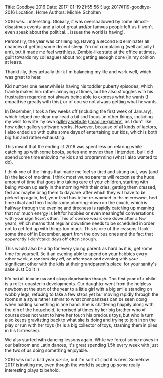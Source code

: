Title: Goodbye 2016
Date: 2017-01-19 21:55:56
Slug: 20170119-goodbye-2016
Location: Home
Authors: Michiel Scholten

2016 was... interesting. Globally, it was overshadowed by some almost-disastrous events, and a lot of great and/or famous people left us (I won't even speak about the political... issues the world is having).

Personally, the year was challenging. Having a second kid eliminates all chances of getting some decent sleep. I'm not complaining (well actually I am), but it made me feel worthless. Zombie-like state at the office at times, guilt towards my colleagues about not getting enough done (in my opinion at least).

Thankfully, they actually think I'm balancing my life and work well, which was great to hear.

Kid number one meanwhile is having his toddler puberty episodes, which frankly makes him rather annoying at times, but he also struggles with his frustration regarding not always being able to express what he wants (I empathise greatly with this), or of course not always getting what he wants.

In December, I took a few weeks off (including the first week of January), which helped me clear my head a bit and focus on other things, including my wish to write my own [gallery website](https://shuttereye.org) ([imagine-gallery](https://github.com/aquatix/imagine-gallery)), as I don't like how other gallery software works. However, because of all kinds of factors, I also ended up with quite some days of entertaining our kids, which is both big fun and rather exhausting.

This meant that the ending of 2016 was spent less on relaxing while catching up with some books, series and movies than I intended, but I did spend some time enjoying my kids and programming (what I also wanted to do).

I think one of the things that made me feel so tired and strung out, was (and is) the lack of me-time. I think most young parents will recognise the huge amount of time that goes into taking care of your children, starting with being woken up early in the morning with their cries, getting them dressed, fed and maybe bring them to daycare, after which they will have to be picked up again, fed, your food has to be re-warmed in the microwave, bed time ritual and then finally some plunking-down on the couch, which is halfway through the evening and tiredness is rapidly catching up meaning that not much energy is left for hobbies or even meaningful conversations with your significant other. This of course wears one down after a few years, which means that regular downtime needs to be scheduled in order not to get fed up with things too much. This is one of the reasons I took some time off in December, apart from the obvious ones and the fact that apparently I don't take days off often enough.

This would also be a tip for every young parent: as hard as it is, get some time for yourself. Be it an evening able to spend on your hobbies every other week, a random day off, an afternoon and evening with your significant other with the kids at their grandparent's place, for your sanity's sake Just Do It :)

It's not all bleakness and sleep deprivation though. The first year of a child is a roller-coaster in developments. Our daughter went from the helpless newborn at the start of the year to a little girl with a big smile standing on wobbly legs, refusing to take a few steps yet but moving rapidly through the rooms in a style rather similar to what chimpanzees can be seen doing when holding something in one hand. She is chattering happily along with the din of the household, terrorised at times by her big brother who of course does not want to have her touch his precious toys, but who in turn also keeps gravitating back to what she is doing and trying to join in on the play or run with her toys (he is a big collector of toys, stashing them in piles in his fortresses).

We also started with dancing lessons again. While we forgot some moves in our ballroom and Latin dances, it's great spending 1.5h every week with just the two of us doing something enjoyable.

2016 was not a bad year _per se_, but I'm sort of glad it is over. Somehow 2017 is inviting me, even though the world is setting up some really interesting plays to behold.